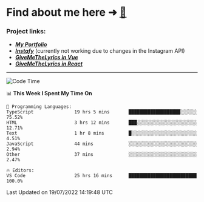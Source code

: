 # Find about me here ➜ [🧑](https://pauabella.dev)

### Project links:
- ***[My Portfolio](https://pauabella.dev)***
- ***[Instafy](https://instafy.me)*** (currently not working due to changes in the Instagram API)
- ***[GiveMeTheLyrics in Vue](https://lyrics.pauabella.dev)***
- ***[GiveMeTheLyrics in React](https://pauabella.dev/GiveMeTheLyrics)***

---
<!--START_SECTION:waka-->
![Code Time](http://img.shields.io/badge/Code%20Time-1%2C295%20hrs%2043%20mins-blue)

📊 **This Week I Spent My Time On** 

```text
💬 Programming Languages: 
TypeScript               19 hrs 5 mins       ███████████████████░░░░░░   75.52% 
HTML                     3 hrs 12 mins       ███░░░░░░░░░░░░░░░░░░░░░░   12.71% 
Text                     1 hr 8 mins         █░░░░░░░░░░░░░░░░░░░░░░░░   4.51% 
JavaScript               44 mins             ░░░░░░░░░░░░░░░░░░░░░░░░░   2.94% 
Other                    37 mins             ░░░░░░░░░░░░░░░░░░░░░░░░░   2.47%

🔥 Editors: 
VS Code                  25 hrs 16 mins      █████████████████████████   100.0%

```


 Last Updated on 19/07/2022 14:19:48 UTC
<!--END_SECTION:waka-->
